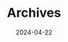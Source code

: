---
title: "Archives"
date: 2024-04-22
layout: "archives"
slug: "archives"
menu:
    main:
        weight: 2
        params: 
            icon: archives
---